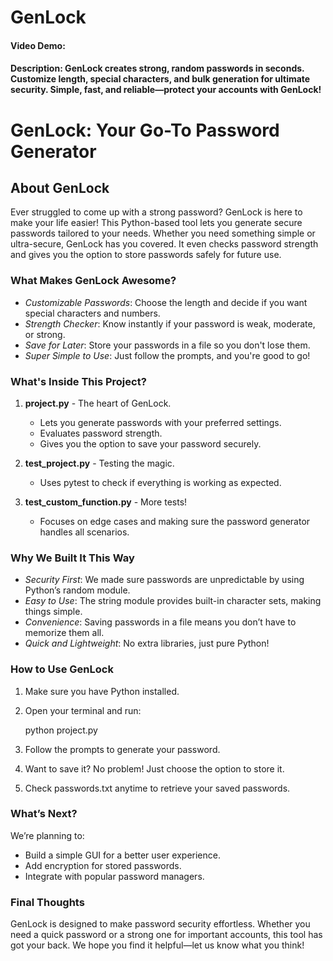 # GenLock
#### Video Demo:  <URL HERE>
#### Description: GenLock creates strong, random passwords in seconds. Customize length, special characters, and bulk generation for ultimate security. Simple, fast, and reliable—protect your accounts with GenLock!
# GenLock: Your Go-To Password Generator


## About GenLock
Ever struggled to come up with a strong password? GenLock is here to make your life easier! This Python-based tool lets you generate secure passwords tailored to your needs. Whether you need something simple or ultra-secure, GenLock has you covered. It even checks password strength and gives you the option to store passwords safely for future use.

### What Makes GenLock Awesome?
- *Customizable Passwords*: Choose the length and decide if you want special characters and numbers.
- *Strength Checker*: Know instantly if your password is weak, moderate, or strong.
- *Save for Later*: Store your passwords in a file so you don't lose them.
- *Super Simple to Use*: Just follow the prompts, and you're good to go!

### What's Inside This Project?
1. **project.py** - The heart of GenLock.
   - Lets you generate passwords with your preferred settings.
   - Evaluates password strength.
   - Gives you the option to save your password securely.

2. **test_project.py** - Testing the magic.
   - Uses pytest to check if everything is working as expected.

3. **test_custom_function.py** - More tests!
   - Focuses on edge cases and making sure the password generator handles all scenarios.

### Why We Built It This Way
- *Security First*: We made sure passwords are unpredictable by using Python’s random module.
- *Easy to Use*: The string module provides built-in character sets, making things simple.
- *Convenience*: Saving passwords in a file means you don’t have to memorize them all.
- *Quick and Lightweight*: No extra libraries, just pure Python!

### How to Use GenLock
1. Make sure you have Python installed.
2. Open your terminal and run:
   
   python project.py
   
4. Follow the prompts to generate your password.
5. Want to save it? No problem! Just choose the option to store it.
6. Check passwords.txt anytime to retrieve your saved passwords.

### What’s Next?
We’re planning to:
- Build a simple GUI for a better user experience.
- Add encryption for stored passwords.
- Integrate with popular password managers.

### Final Thoughts
GenLock is designed to make password security effortless. Whether you need a quick password or a strong one for important accounts, this tool has got your back. We hope you find it helpful—let us know what you think!
